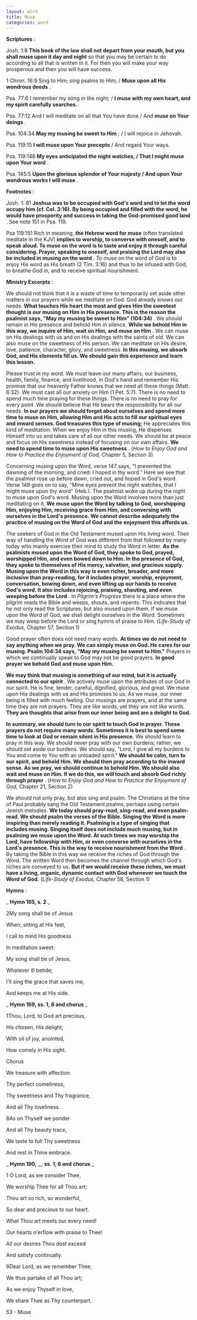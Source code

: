 ```yaml
---
layout: word
title: Muse
categories: word
---
```


**Scriptures** :

Josh. 1:8 **This book of the law shall not depart from your mouth, but you shall muse upon it day and night** so that you may be certain to do according to all that is written in it. For then you will make your way prosperous and then you will have success.

1 Chron. 16:9 Sing to Him; sing psalms to Him; / **Muse upon all His wondrous deeds** .

Psa. 77:6 I remember my song in the night; / **I muse with my own heart, and my spirit carefully searches.**

Psa. 77:12 And I will meditate on all that You have done / And **muse on Your doings** .

Psa. 104:34 **May my musing be sweet to Him** ; / I will rejoice in Jehovah.

Psa. 119:15 **I will muse upon Your precepts** / And regard Your ways.

Psa. 119:148 **My eyes anticipated the night watches, / That I might muse upon Your word** .

Psa. 145:5 **Upon the glorious splendor of Your majesty / And upon Your wondrous works I will muse** .

**Footnotes** :

Josh. 1: 81 **Joshua was to be occupied with God's word and to let the word occupy him (cf. Col. 3:16). By being occupied and filled with the word, he would have prosperity and success in taking the God-promised good land** . See note 151 in Psa. 119.

Psa 119:151 Rich in meaning, **the Hebrew word for muse** (often translated meditate in the KJV) **implies to worship, to converse with oneself, and to speak aloud. To muse on the word is to taste and enjoy it through careful considering. Prayer, speaking to oneself, and praising the Lord may also be included in musing on the word** . To muse on the word of God is to enjoy His word as His breath (2 Tim. 3:16) and thus to be infused with God, to breathe God in, and to receive spiritual nourishment.

**Ministry Excerpts** :

We should not think that it is a waste of time to temporarily set aside other matters in our prayers while we meditate on God. God already knows our needs. **What touches His heart the most and gives Him the sweetest thought is our musing on Him in His presence. This is the reason the psalmist says, "May my musing be sweet to Him" (104:34)** . We should remain in His presence and behold Him in silence. **While we behold Him in this way, we inquire of Him, wait on Him, and muse on Him** . We can muse on His dealings with us and on His dealings with the saints of old. We can also muse on the sweetness of His person. We can meditate on His desire, love, patience, character, glory, and sweetness. **In this musing, we absorb God, and His elements fill us. We should gain this experience and learn this lesson.**

Please trust in my word. We must leave our many affairs, our business, health, family, finance, and livelihood, in God's hand and remember His promise that our heavenly Father knows that we need all these things (Matt. 6:32). We must cast all our anxiety on Him (1 Pet. 5:7). There is no need to spend much time praying for these things. There is no need to pray for every point. We should believe that He bears the responsibility for all our needs. **In our prayers we should forget about ourselves and spend more time to muse on Him, allowing Him and His acts to fill our spiritual eyes and inward senses. God treasures this type of musing;** He appreciates this kind of meditation. When we enjoy Him in this musing, He dispenses Himself into us and takes care of all our other needs. We should be at peace and focus on His sweetness instead of focusing on our own affairs. **We need to spend time to muse upon His sweetness** . (_How to Enjoy God and How to Practice the Enjoyment of God,_ Chapter 5, Section 3)

Concerning musing upon the Word, verse 147 says, "I prevented the dawning of the morning, and cried: I hoped in thy word." Here we see that the psalmist rose up before dawn, cried out, and hoped in God's word. Verse 148 goes on to say, "Mine eyes prevent the night watches, that I might muse upon thy word" (Heb.). The psalmist woke up during the night to muse upon God's word. Musing upon the Word involves more than just meditating on it. **We muse upon the Word by talking to God, worshipping Him, enjoying Him, receiving grace from Him, and conversing with ourselves in the Lord's presence. We cannot describe adequately the practice of musing on the Word of God and the enjoyment this affords us.**

The seekers of God in the Old Testament mused upon His living word. Their way of handling the Word of God was different from that followed by many today who mainly exercise their mind to study the Word in letter. **As the psalmists mused upon the Word of God, they spoke to God, prayed, worshipped Him, and even bowed down to Him. In the presence of God, they spoke to themselves of His mercy, salvation, and gracious supply. Musing upon the Word in this way is even richer, broader, and more inclusive than pray-reading, for it includes prayer, worship, enjoyment, conversation, bowing down, and even lifting up our hands to receive God's word. It also includes rejoicing, praising, shouting, and even weeping before the Lord** . In _Pilgrim's Progress_ there is a place where the pilgrim reads the Bible and weeps, shouts, and repents. This indicates that he not only read the Scriptures, but also mused upon them. If we muse upon the Word of God, we shall delight ourselves in the Word. Sometimes we may weep before the Lord or sing hymns of praise to Him. (_Life-Study of Exodus,_ Chapter 57, Section 1)

Good prayer often does not need many words. **At times we do not need to say anything when we pray. We can simply muse on God. He cares for our musing. Psalm 104:34 says, "May my musing be sweet to Him."** Prayers in which we continually speak to God may not be good prayers. **In good prayer we behold God and muse upon Him.**

**We may think that musing is something of our mind, but it is actually connected to our spirit** . We actively muse upon the attributes of our God in our spirit. He is fine, tender, careful, dignified, glorious, and great. We muse upon His dealings with us and His promises to us. As we muse, our inner being is filled with much feeling. Our musings are prayers, and at the same time they are not prayers. They are like words, yet they are not like words. **They are thoughts that arise from our inner being and are a delight to God.**

**In summary, we should turn to our spirit to touch God in prayer. These prayers do not require many words. Sometimes it is best to spend some time to look at God or remain silent in His presence.** We should learn to pray in this way. We should never pray with our own burdens; rather, we should set aside our burdens. We should say, "Lord, I give all my burdens to You and come to You with an unloaded spirit." **We should be calm, turn to our spirit, and behold Him. We should then pray according to the inward sense. As we pray, we should continue to behold Him. We should also wait and muse on Him. If we do this, we will touch and absorb God richly through prayer** . (_How to Enjoy God and How to Practice the Enjoyment of God,_ Chapter 21, Section 2)

We should not only pray, but also sing and psalm. The Christians at the time of Paul probably sang the Old Testament psalms, perhaps using certain Jewish melodies. **We today should pray-read, sing-read, and even psalm-read. We should psalm the verses of the Bible. Singing the Word is more inspiring than merely reading it. Psalming is a type of singing that includes musing. Singing itself does not include much musing, but in psalming we muse upon the Word. At such times we may worship the Lord, have fellowship with Him, or even converse with ourselves in the Lord's presence. This is the way to receive nourishment from the Word** . By taking the Bible in this way we receive the riches of God through the Word. The written Word then becomes the channel through which God's riches are conveyed to us. **But if we would receive these riches, we must have a living, organic, dynamic contact with God whenever we touch the Word of God.** (_Life-Study of Exodus,_ Chapter 58, Section 1)

**Hymns** :

_ **Hymn 165, s. 2** _

2My song shall be of Jesus

When, sitting at His feet,

I call to mind His goodness

In meditation sweet:

My song shall be of Jesus,

Whatever ill betide;

I'll sing the grace that saves me,

And keeps me at His side.

_ **Hymn 169, ss. 1, 8 and chorus** _

1Thou, Lord, to God art precious,

His chosen, His delight;

With oil of joy, anointed,

How comely in His sight.

Chorus

We treasure with affection

Thy perfect comeliness,

Thy sweetness and Thy fragrance,

And all Thy loveliness.

8As on Thyself we ponder

And all Thy beauty trace,

We taste to full Thy sweetness

And rest in Thine embrace.

_ **Hymn 190,** __ **ss. 1, 6 and chorus** _

1 O Lord, as we consider Thee,

We worship Thee for all Thou art;

Thou art so rich, so wonderful,

So dear and precious to our heart.

What Thou art meets our every need!

Our hearts o'erflow with praise to Thee!

All our desires Thou dost exceed

And satisfy continually.

6Dear Lord, as we remember Thee,

We thus partake of all Thou art;

As we enjoy Thyself in love,

We share Thee as Thy counterpart.

53 - Muse
